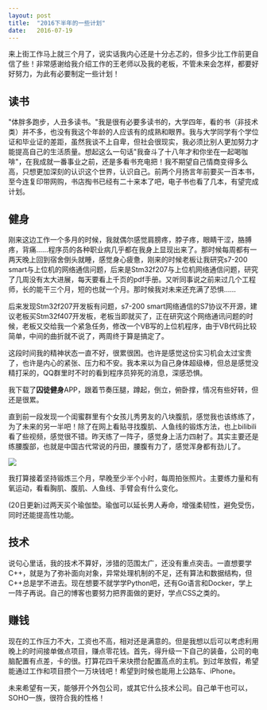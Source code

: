 ```yaml
---
layout: post
title:  "2016下半年的一些计划"
date:   2016-07-19
---
```



来上街工作马上就三个月了，说实话我内心还是十分忐忑的，但多少比工作前更自信了些！非常感谢给我介绍工作的王老师以及我的老板，不管未来会怎样，都要好好努力，为此有必要制定一些计划！

## 读书

 "体胖多跑步，人丑多读书。"我是很有必要多读书的，大学四年，看的书（非技术类）并不多，也没有我这个年龄的人应该有的成熟和眼界。我与大学同学有个学位证和毕业证的差距，虽然我谈不上自卑，但社会很现实，我必须比别人更加努力才能提高自己的生活质量。想起这么一句话"我奋斗了十八年才和你坐在一起喝咖啡"，在我成就一番事业之前，还是多看书充电把！我不期望自己情商变得多么高，只想更加深刻的认识这个世界，认识自己。前两个月扬言年前要买一百本书，至今连复印带网购，书店掏书已经有二十来本了吧，电子书也看了几本，有望完成计划。

## 健身

刚来这边工作一个多月的时候，我就偶尔感觉肩膀疼，脖子疼，眼睛干涩，胳膊疼，背痛……程序员的各种职业病几乎都在我身上显现出来了。那时候每周都有一两天晚上回到宿舍倒头就睡，感觉身心疲惫，刚来的时候老板让我研究s7-200 smart与上位机的网络通信问题，后来是Stm32f207与上位机网络通信问题，研究了几周没有太大进展，每天要看上千页的pdf手册。又听同事说之前来过几个工程师，长的能干三个月，短的也就一个月。那时候我对未来还充满了恐惧……

后来发现Stm32f207开发板有问题，s7-200 smart网络通信的S7协议不开源，建议老板买Stm32f407开发板，老板当即就买了，正在研究这个网络通讯问题的时候，老板又交给我一个紧急任务，修改一个VB写的上位机程序，由于VB代码比较简单，中间的曲折就不说了，两周终于算是搞定了。

这段时间我的精神状态一直不好，很累很困。也许是感觉这份实习机会太过宝贵了，也许是内心的紧张、压力和不安。我本来以为自己身体超级棒，但总是感觉没精打采的，QQ群里时不时的看到程序员猝死的消息，深感恐惧。

我下载了**囚徒健身**APP，跟着节奏压腿，蹲起，倒立，俯卧撑，情况有些好转，但还是很累。

直到前一段发现一个闺蜜群里有个女孩儿秀男友的八块腹肌，感觉我也该练练了，为了未来的另一半吧！除了在网上看贴寻找腹肌、人鱼线的锻炼方法，也上bilibili看了些视频，感觉很不错。昨天练了一阵子，感觉身上活力四射了。其实主要还是练腰腹部，也就是中国古代常说的丹田，腰腹有力了，感觉浑身都有劲儿了。

![](https://explorerlxz.github.io/images/precision-nutrition-cost-of-getting-lean-infographic.png)

我打算接着坚持锻炼三个月，早晚至少半个小时，每周拍张照片。主要练力量和有氧运动，看看胸肌、腹肌、人鱼线、手臂会有什么变化。

(20日更新)过两天买个瑜伽垫。瑜伽可以延长男人寿命，增强柔韧性，避免受伤，同时还能提高性功能。

## 技术

说句心里话，我的技术不算好，涉猎的范围太广，还没有重点突击。一直想要学C++，就是为了弥补面向对象，异常处理机制的不足，还有算法和数据结构，但C++总是学不进去。现在想要不就学学Python吧，还有Go语言和Docker，学上一阵子再说。自己的博客也要努力把界面做的更好，学点CSS之类的。

## 赚钱

现在的工作压力不大，工资也不高，相对还是满意的。但是我想以后可以考虑利用晚上的时间接单做点项目，赚点零花钱。首先，得升级一下自己的装备，公司的电脑配置有点差，卡的很。打算花四千来块攒台配置高点的主机。到过年放假，希望能通过工作和项目攒个一万块钱吧！希望到时候也能用上公路车、iPhone。

未来希望有一天，能够开个外包公司，或其它什么技术公司。自己单干也可以，SOHO一族，很符合我的性格！

